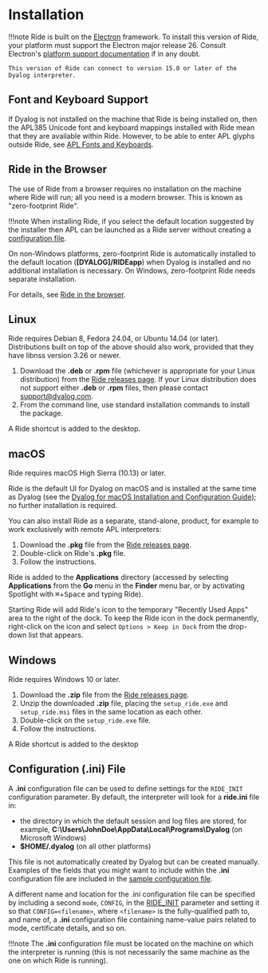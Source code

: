 # Installation


!!!note
    Ride is built on the [Electron](https://www.electronjs.org/) framework. To install this version of Ride, your platform must support the Electron major release 26. Consult Electron's [platform support documentation](https://github.com/electron/electron/tree/26-x-y?tab=readme-ov-file#platform-support) if in any doubt.

    This version of Ride can connect to version 15.0 or later of the Dyalog interpreter.

## Font and Keyboard Support

If Dyalog is not installed on the machine that Ride is being installed on, then the APL385 Unicode font and keyboard mappings installed with Ride mean that they are available within Ride. However, to be able to enter APL glyphs outside Ride, see [APL Fonts and Keyboards](https://www.dyalog.com/apl-font-keyboard.htm).

## Ride in the Browser

The use of Ride from a browser requires no installation on the machine where Ride will run; all you need is a  modern browser. This is known as "zero-footprint Ride".

!!!note
    When installing Ride, if you select the default location suggested by the installer then APL can be launched as a Ride server without creating a [configuration file](sample_configuration_file.md).

On non-Windows platforms, zero-footprint Ride is automatically installed to the default location (**[DYALOG]/RIDEapp**) when Dyalog is installed and no additional installation is necessary. On Windows, zero-footprint Ride needs separate installation.

For details, see [Ride in the browser](ride_in_the_browser.md).

## Linux

Ride requires Debian 8, Fedora 24.04, or Ubuntu 14.04 (or later). Distributions built on top of the above should also work, provided that they have libnss version 3.26 or newer.

1. Download the **.deb** or **.rpm** file (whichever is appropriate for your Linux distribution) from the [Ride releases page](https://github.com/Dyalog/ride/releases). If your Linux distribution does not support either **.deb** or **.rpm** files, then please contact support@dyalog.com.
2. From the command line, use standard installation commands to install the package.

A Ride shortcut is added to the desktop.

## macOS

Ride requires macOS High Sierra (10.13) or later.

Ride is the default UI for Dyalog on macOS and is installed at the same time as Dyalog (see the [Dyalog for macOS Installation and Configuration Guide](https://docs.dyalog.com/latest/Dyalog%20for%20macOS%20Installation%20and%20Configuration%20Guide.pdf)); no further installation is required.

You can also install Ride as a separate, stand-alone, product, for example to work exclusively with remote APL interpreters:

1. Download the **.pkg** file from the [Ride releases page](https://github.com/Dyalog/ride/releases).
2. Double-click on Ride's **.pkg** file.
3. Follow the instructions.

Ride is added to the **Applications** directory (accessed by selecting **Applications** from the **Go** menu in the **Finder** menu bar, or by activating Spotlight with <kbd>⌘</kbd>+<kbd>Space</kbd> and typing Ride).

Starting Ride will add Ride's icon to the temporary "Recently Used Apps" area to the right of the dock. To keep the Ride icon in the dock permanently, right-click on the icon and select `Options > Keep in Dock` from the drop-down list that appears.

## Windows

Ride requires Windows 10 or later.

1. Download the **.zip** file from the [Ride releases page](https://github.com/Dyalog/ride/releases).
2. Unzip the downloaded **.zip** file, placing the `setup_ride.exe` and `setup_ride.msi` files in the same location as each other.
3. Double-click on the `setup_ride.exe` file.
4. Follow the instructions.

A Ride shortcut is added to the desktop

## Configuration (.ini) File

A **.ini** configuration file can be used to define settings for the `RIDE_INIT` configuration parameter. By default, the interpreter will look for a **ride.ini** file in:

-  the directory in which the default session and log files are stored, for example, **C:\Users\JohnDoe\AppData\Local\Programs\Dyalog** (on Microsoft Windows)
- **$HOME/.dyalog** (on all other platforms)

This file is not automatically created by Dyalog but can be created manually. Examples of the fields that you might want to include within the **.ini** configuration file are included in the [sample configuration file](sample_configuration_file.md).

A different name and location for the .ini configuration file can be specified by including a second `mode`, `CONFIG`, in the [RIDE_INIT](ridespecific_language_features.md/#ride_init) parameter and setting it so that `CONFIG=<filename>`, where `<filename>` is the fully-qualified path to, and name of, a **.ini** configuration file containing name-value pairs related to mode, certificate details, and so on.

!!!note
    The **.ini** configuration file must be located on the machine on which the interpreter is running (this is not necessarily the same machine as the one on which Ride is running).
